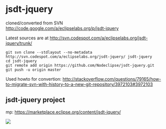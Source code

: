 jsdt-jquery
===========

cloned/converted from SVN http://code.google.com/a/eclipselabs.org/p/jsdt-jquery

Latest sources are at http://svn.codespot.com/a/eclipselabs.org/jsdt-jquery/trunk/

	git svn clone --stdlayout --no-metadata http://svn.codespot.com/a/eclipselabs.org/jsdt-jquery/ jsdt-jquery
	cd jsdt-jquery
	git remote add origin https://github.com/Nodeclipse/jsdt-jquery.git
	git push -u origin master

Used howto for convertion:
http://stackoverflow.com/questions/79165/how-to-migrate-svn-with-history-to-a-new-git-repository/3972103#3972103


## jsdt-jquery project

mp: https://marketplace.eclipse.org/content/jsdt-jquery/

<a href="http://marketplace.eclipse.org/marketplace-client-intro?mpc_install=58952" 
title="Drag and drop into a running Eclipse toolbar area to install JSDT jQuery">
  <img src="https://marketplace.eclipse.org/sites/all/modules/custom/marketplace/images/installbutton.png"/>
</a>
